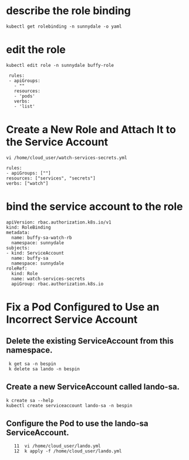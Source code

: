 
# describe the role binding 
```
kubectl get rolebinding -n sunnydale -o yaml 
```

# edit the role 
```
kubectl edit role -n sunnydale buffy-role
```

```
 rules:
 - apiGroups:
   - ""
   resources:
   - 'pods'
   verbs:
   - 'list'
   ```

   # Create a New Role and Attach It to the Service Account

   ```
   vi /home/cloud_user/watch-services-secrets.yml
   ```
   ```
   rules:
- apiGroups: [""]
  resources: ["services", "secrets"]
  verbs: ["watch"]
  ```

# bind the service account to the role 

```
apiVersion: rbac.authorization.k8s.io/v1
kind: RoleBinding
metadata:
  name: buffy-sa-watch-rb
  namespace: sunnydale
subjects:
- kind: ServiceAccount
  name: buffy-sa
  namespace: sunnydale
roleRef:
  kind: Role
  name: watch-services-secrets
  apiGroup: rbac.authorization.k8s.io
```





# Fix a Pod Configured to Use an Incorrect Service Account

## Delete the existing ServiceAccount from this namespace.

```
 k get sa -n bespin
 k delete sa lando -n bespin
```

##  Create a new ServiceAccount called lando-sa.
```
k create sa --help
kubectl create serviceaccount lando-sa -n bespin
```
    
    
## Configure the Pod to use the lando-sa ServiceAccount.

```
   11  vi /home/cloud_user/lando.yml
   12  k apply -f /home/cloud_user/lando.yml
```


  
